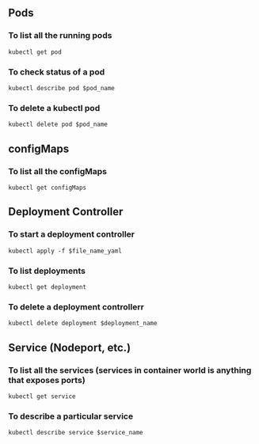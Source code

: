 ## Pods

### To list all the running pods

~~~~
kubectl get pod
~~~~

### To check status of a pod

~~~~
kubectl describe pod $pod_name
~~~~

### To delete a kubectl pod

~~~~
kubectl delete pod $pod_name
~~~~

## configMaps

### To list all the configMaps

~~~~
kubectl get configMaps
~~~~

## Deployment Controller

### To start a deployment controller

~~~~
kubectl apply -f $file_name_yaml
~~~~

### To list deployments

~~~~
kubectl get deployment
~~~~

### To delete a deployment controllerr

~~~~
kubectl delete deployment $deployment_name
~~~~

## Service (Nodeport, etc.)

### To list all the services (services in container world is anything that exposes ports)

~~~~
kubectl get service
~~~~

### To describe a particular service

~~~~
kubectl describe service $service_name
~~~~
